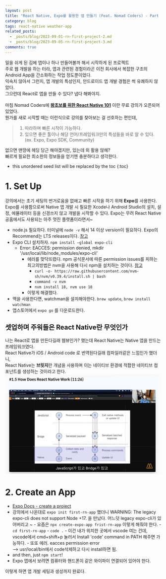 ```yaml
---
layout: post
title: "React Native, Expo를 활용한 앱 만들기 (Feat. Nomad Coders) - Part 1. Set Up & Create an APP"
category: blog
tags: react-native weather-app
related_posts:
  - _posts/blog/2023-09-01-rn-first-project-2.md
  - _posts/blog/2023-09-05-rn-first-project-3.md
comments: true
---
```


일을 쉬게 된 김에 앱이나 하나 만들어볼까 해서 시작하게 된 프로젝트<br>
주로 웹 개발을 하는 터라, 앱과 관련된 경험이라곤 이전 회사에서 복잡한 구조의 Android App을 간소화하는 작업 정도뿐이었다.<br>
익숙치 않아서 그런지, 앱 개발의 특성인지, 안드로이드 앱 개발 경험은 썩 유쾌하지 않았다.<br>
그으런데 React로 앱을 만들 수 있다? 냅다 해봐야지.<br>
<br>
마침 Nomad Coders에 **[왕초보를 위한 React Native 101](https://nomadcoders.co/react-native-for-beginners/lobby)** 이란 무료 강의가 오픈되어 있었다.<br>
뭔가를 새로 시작할 때는 이런식으로 강의를 찾아보는 걸 선호하는 편인데, <br>

> 1. 따라하며 빠른 시작이 가능하다.
> 2. 있으면 좋은 툴이나 해당 언어/프레임워크만의 특성들을 바로 알 수 있다. (ex. Expo, Expo SDK, Community)

없으면 맨땅에 헤딩 당근 해야겠지만, 있는데 외 활용 않헤? <br>
빠르게 필요한 최소한의 정보들을 얻기엔 충분하다고 생각한다.

- this unordered seed list will be replaced by the toc
  {:toc}

# 1. Set Up

강의에서는 초기 세팅의 번거로움을 없애고 빠른 시작을 하기 위해 **Expo**를 사용한다. Expo를 사용함으로써 Native 앱 개발 시 필요한 Xcode나 Android Studio의 설치, 설정, 에뮬레이터 등을 신경쓰지 않고 개발을 시작할 수 있다. Expo는 무려 React Native 공홈에서도 사용되는 아주 멋진 플랫폼이라면서~

- node.js 필요하다. 터미널에 `node -v` 해서 14 이상 version이 필요하다. Expo의 Recommend는 LTS releases이다. [참고](https://docs.expo.dev/get-started/installation/)
- Expo CLI 설치하자. `npm install —global expo-cli`
  - Error: EACCES: permission denied, mkdir '/usr/local/lib/node_modules/expo-cli’
    - 에러를 맞닥뜨렸다. npm 공식문서에 따른 permission issues를 피하는 최고의방법은 nvm을 사용해 다시 npm을 설치하는 것이다. [참고](https://docs.npmjs.com/resolving-eacces-permissions-errors-when-installing-packages-globally)
      - `curl -o- https://raw.githubusercontent.com/nvm-sh/nvm/v0.39.4/install.sh | bash`
      - `command -v nvm`
      - `nvm install 18, nvm use 18`
    - 이렇게 해결했다.
- 맥을 사용한다면, watchman을 설치해야한다. `brew update`, `brew install watchman`
- 앱스토어에서 `expo go` 를 다운로드한다.

## 셋업하며 주워들은 React Native란 무엇인가

나는 React로 앱을 만든다길래 웹뷰인가? 했는데 React Native는 Native 앱을 만드는 프레임워크였다. <br>
React Native가 iOS / Android code 로 번역된다길래 컴파일러같은 느낌인가 했더니,<br>
React Native는 **브릿지**란 개념을 사용하며 이는 네이티브 환경에 적합한 네이티브 컴포넌트를 생성하는 것이라고 한다.<br>
![How Does React Native Work](/assets/img/blog/2023-08-31/how-does-react-native-work.png)

# 2. Create an App

- [Expo Docs - create a project](https://docs.expo.dev/get-started/create-a-project/)
- 강의에서 나온대로 `expo init first-rn-app` 했더니
  WARNING: The legacy expo-cli does not support Node +17. 을 만났다. 어느덧 legacy expo-cli가 있어버리고 ~ - 요즘은 `npx create-expo-app frist-rn-app` 이렇게 해줘야 한다. - `cd first-rn-app` - `code .` - 이건 내가 위치한 곳에서 vscode 여는 건데, vscode에서 cmd+shift+p 눌러서 Install 'code' command in PATH 해주면 가능하다. - 또또 에러. eacces permission error <br>—> usr/local/bin에서 code삭제하고 다시 install하면 됨.
- and then, just `npm start`!
- Expo 앱에서 보려면 컴퓨터와 핸드폰이 같은 와이파이 연결되어 있어야 한다.

이렇게 하면 앱 개발 세팅과 생성까지 완료다.
